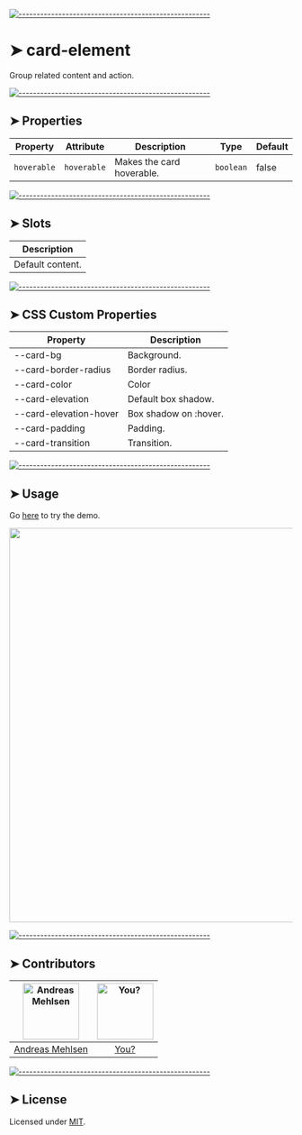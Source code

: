
[![-----------------------------------------------------](https://raw.githubusercontent.com/andreasbm/readme/master/assets/lines/colored.png)](#card-element)

# ➤ card-element

Group related content and action.

[![-----------------------------------------------------](https://raw.githubusercontent.com/andreasbm/readme/master/assets/lines/colored.png)](#properties)

## ➤ Properties

| Property    | Attribute   | Description               | Type      | Default |
|-------------|-------------|---------------------------|-----------|---------|
| `hoverable` | `hoverable` | Makes the card hoverable. | `boolean` | false   |


[![-----------------------------------------------------](https://raw.githubusercontent.com/andreasbm/readme/master/assets/lines/colored.png)](#slots)

## ➤ Slots

| Description      |
|------------------|
| Default content. |


[![-----------------------------------------------------](https://raw.githubusercontent.com/andreasbm/readme/master/assets/lines/colored.png)](#css-custom-properties)

## ➤ CSS Custom Properties

| Property               | Description           |
|------------------------|-----------------------|
| --card-bg              | Background.           |
| --card-border-radius   | Border radius.        |
| --card-color           | Color                 |
| --card-elevation       | Default box shadow.   |
| --card-elevation-hover | Box shadow on :hover. |
| --card-padding         | Padding.              |
| --card-transition      | Transition.           |



[![-----------------------------------------------------](https://raw.githubusercontent.com/andreasbm/readme/master/assets/lines/colored.png)](#usage)

## ➤ Usage

Go [here](https://weightless.dev/elements/card) to try the demo.

<a href="https://weightless.dev/elements/card" align="center">
  <img src="https://raw.githubusercontent.com/andreasbm/elements/master/screenshots/card-element.png?token=AF-iBRxtZw427RRZkAkbgF5eNXYE3TP3ks5chEg_wA%3D%3D" width="700" />
</a>


[![-----------------------------------------------------](https://raw.githubusercontent.com/andreasbm/readme/master/assets/lines/colored.png)](#contributors)

## ➤ Contributors
	
|[<img alt="Andreas Mehlsen" src="https://avatars1.githubusercontent.com/u/6267397?s=460&v=4" width="100">](https://twitter.com/andreasmehlsen) | [<img alt="You?" src="https://joeschmoe.io/api/v1/random" width="100">](https://github.com/andreasbm/weightless/blob/master/CONTRIBUTING.md)|
|:---: | :---:|
|[Andreas Mehlsen](https://twitter.com/andreasmehlsen) | [You?](https://github.com/andreasbm/weightless/blob/master/CONTRIBUTING.md)|

[![-----------------------------------------------------](https://raw.githubusercontent.com/andreasbm/readme/master/assets/lines/colored.png)](#license)

## ➤ License
	
Licensed under [MIT](https://opensource.org/licenses/MIT).
